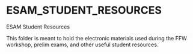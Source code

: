 ESAM_STUDENT_RESOURCES
========

ESAM Student Resources

This folder is meant to hold the electronic materials used during the FFW workshop, prelim exams, and other useful student resources.